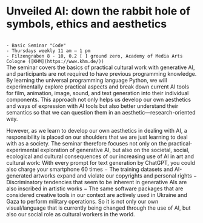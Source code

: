 # Unveiled AI: down the rabbit hole of symbols, ethics and aesthetics
<code>
- Basic Seminar "Code"
- Thursdays weekly 11 am – 1 pm
- Filzengraben 8 - 10, 0.2 [ ] ground zero, Academy of Media Arts Cologne ([KHM](https://www.khm.de/))
</code>
The seminar covers the basics of practical cultural work with generative AI, and participants are not required to have previous programming knowledge. By learning the universal programming language Python, we will experimentally explore practical aspects and break down current AI tools for film, animation, image, sound, and text generation into their individual components. This approach not only helps us develop our own aesthetics and ways of expression with AI tools but also better understand their semantics so that we can question them in an aesthetic—research-oriented way.

However, as we learn to develop our own aesthetics in dealing with AI, a responsibility is placed on our shoulders that we are just learning to deal with as a society. The seminar therefore focuses not only on the practical-experimental exploration of generative AI, but also on the societal, social, ecological and cultural consequences of our increasing use of AI in art and cultural work: With every prompt for text generation by ChatGPT, you could also charge your smartphone 60 times − The training datasets and AI-generated artworks expand and violate our copyrights and personal rights − Discriminatory tendencies that seem to be inherent in generative AIs are also inscribed in artistic works − The same software packages that are considered creative tools in our context are actively used in Ukraine and Gaza to perform military operations. So it is not only our own visual/language that is currently being changed through the use of AI, but also our social role as cultural workers in the world.
